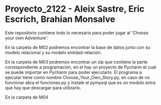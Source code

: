 # Proyecto_2122 - Aleix Sastre, Eric Escrich, Brahian Monsalve

Este repositorio contiene todo lo necesario para poder jugar al 'Choose your own Adventure':

En la carpeta de M02 podremos encontrar la base de datos junto con su modelo relacional y su modelo entidad-relación.

En la carpeta de M03 podremos encontrar un zip que contiene la parte correspondiente a programación, en el hay un proyecto de Pycharm el cual se puede importar en Pycharm
para poder ejecutarlo. El programa a ejecutar tiene como nombre Choose_Your_Own_Story.py, en caso de no funcionar abra el funciones.py y instale el pymysql que es un modulo
extra que hay que descargar para utilizarlo.

En la carpeta de M04 
